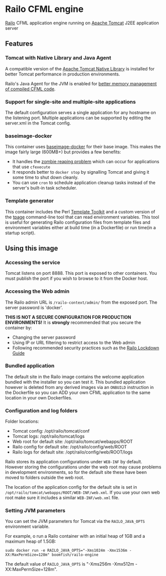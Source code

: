 # Railo CFML engine

[Railo](http://www.getrailo.org/) CFML application engine running on [Apache Tomcat](https://tomcat.apache.org/) J2EE application server


## Features

### Tomcat with Native Library and Java Agent

A compatible version of the [Apache Tomcat Native Library](http://tomcat.apache.org/native-doc/) is installed for better Tomcat performance in production environments.

Railo's Java Agent for the JVM is enabled for [better memory management of compiled CFML code](http://blog.getrailo.com/post.cfm/railo-4-1-smarter-template-compilation).

### Support for single-site and multiple-site applications

The default configuration serves a single application for any hostname on the listening port. Multiple applications can be supported by editing the server.xml in the Tomcat config.

### baseimage-docker

This container uses [baseimage-docker](https://github.com/phusion/baseimage-docker) for their base image. This makes the image fairly large (600MB+) but provides a few benefits:

- It handles the [zombie reaping problem](https://blog.phusion.nl/2015/01/20/docker-and-the-pid-1-zombie-reaping-problem/) which can occur for applications that use `cfexecute`
- It responds better to `docker stop` by signalling Tomcat and giving it some time to shut down cleanly.
- You can use `cron` to schedule application cleanup tasks instead of the server's built-in task scheduler.

### Template generator

This container includes the Perl [Template Toolkit](http://www.template-toolkit.org/) and a custom version of the [tpage](http://www.template-toolkit.org/docs/tools/tpage.html) command-line tool that can read environment variables. This tool is useful for generating Railo configuration files from template files and environment variables either at build time (in a Dockerfile) or run time(in a startup script).


## Using this image

### Accessing the service

Tomcat listens on port 8888. This port is exposed to other containers. You must publish the port if you wish to browse to it from the Docker host.

### Accessing the Web admin

The Railo admin URL is `/railo-context/admin/` from the exposed port. The server password is 'docker'.

**THIS IS NOT A SECURE CONFIGURATION FOR PRODUCTION ENVIRONMENTS!** It is **strongly** recommended that you secure the container by:

- Changing the server password
- Using IP or URL filtering to restrict access to the Web admin
- Following recommended security practices such as the [Railo Lockdown Guide](https://github.com/getrailo/railo/wiki/Railo-Lockdown-Guide)

### Bundled application

The default site in the Railo image contains the welcome application bundled with the installer so you can test it. This bundled application however is deleted from any derived images via an `ONBUILD` instruction in the Dockerfile so you can ADD your own CFML application to the same location in your own Dockerfiles.

### Configuration and log folders

Folder locations:

- Tomcat config: /opt/railo/tomcat/conf
- Tomcat logs: /opt/railo/tomcat/logs
- Web root for default site: /opt/railo/tomcat/webapps/ROOT
- Railo config for default site: /opt/railo/config/web/ROOT
- Railo logs for default site: /opt/railo/config/web/ROOT/logs

Railo stores its application configurations under `WEB-INF` by default. However storing the configurations under the web root may cause problems in development environments, so for the default site these have been moved to folders outside the web root.

The location of the application config for the default site is set in `/opt/railo/tomcat/webapps/ROOT/WEB-INF/web.xml`. If you use your own web root make sure it includes a similar `WEB-INF/web.xml` file.

### Setting JVM parameters

You can set the JVM parameters for Tomcat via the `RAILO_JAVA_OPTS` environment variable.

For example, o run a Railo container with an initial heap of 1GB and a maximum heap of 1.5GB:

    sudo docker run -e RAILO_JAVA_OPTS="-Xms1024m -Xmx1536m -XX:MaxPermSize=128m" boomfish/railo-engine

The default value of `RAILO_JAVA_OPTS` is "-Xms256m -Xmx512m -XX:MaxPermSize=128m".